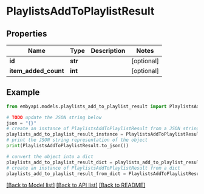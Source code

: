 # PlaylistsAddToPlaylistResult


## Properties

Name | Type | Description | Notes
------------ | ------------- | ------------- | -------------
**id** | **str** |  | [optional] 
**item_added_count** | **int** |  | [optional] 

## Example

```python
from embyapi.models.playlists_add_to_playlist_result import PlaylistsAddToPlaylistResult

# TODO update the JSON string below
json = "{}"
# create an instance of PlaylistsAddToPlaylistResult from a JSON string
playlists_add_to_playlist_result_instance = PlaylistsAddToPlaylistResult.from_json(json)
# print the JSON string representation of the object
print(PlaylistsAddToPlaylistResult.to_json())

# convert the object into a dict
playlists_add_to_playlist_result_dict = playlists_add_to_playlist_result_instance.to_dict()
# create an instance of PlaylistsAddToPlaylistResult from a dict
playlists_add_to_playlist_result_from_dict = PlaylistsAddToPlaylistResult.from_dict(playlists_add_to_playlist_result_dict)
```
[[Back to Model list]](../README.md#documentation-for-models) [[Back to API list]](../README.md#documentation-for-api-endpoints) [[Back to README]](../README.md)


